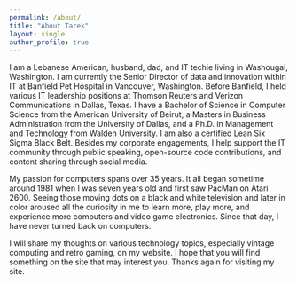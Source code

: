 ```yaml
---
permalink: /about/
title: "About Tarek"
layout: single
author_profile: true
---
```


I am a Lebanese American, husband, dad, and IT techie living in Washougal, Washington. I am currently the Senior Director of data and innovation within IT at Banfield Pet Hospital in Vancouver, Washington. Before Banfield, I held various IT leadership positions at Thomson Reuters and Verizon Communications in Dallas, Texas. I have a Bachelor of Science in Computer Science from the American University of Beirut, a Masters in Business Administration from the University of Dallas, and a Ph.D. in Management and Technology from Walden University. I am also a certified Lean Six Sigma Black Belt. Besides my corporate engagements, I help support the IT community through public speaking, open-source code contributions, and content sharing through social media.

My passion for computers spans over 35 years. It all began sometime around 1981 when I was seven years old and first saw PacMan on Atari 2600. Seeing those moving dots on a black and white television and later in color aroused all the curiosity in me to learn more, play more, and experience more computers and video game electronics. Since that day, I have never turned back on computers.

I will share my thoughts on various technology topics, especially vintage computing and retro gaming, on my website. I hope that you will find something on the site that may interest you. Thanks again for visiting my site.
